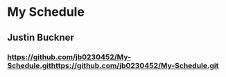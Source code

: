# My Schedule
## Justin Buckner
###  https://github.com/jb0230452/My-Schedule.githttps://github.com/jb0230452/My-Schedule.git